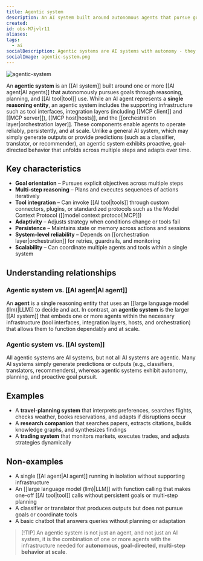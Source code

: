 ```yaml
---
title: Agentic system
description: An AI system built around autonomous agents that pursue goals through multi-step reasoning and tool use. Includes supporting infrastructure like MCP components, hosts, and orchestration for reliable operation at scale.
created:
id: obs-M7jvlr11
aliases:
tags:
  - ai
socialDescription: Agentic systems are AI systems with autonomy - they plan, adapt, and persist across multiple steps. Requires agents plus infrastructure, not just an LLM with function calling.
socialImage: agentic-system.png
---
```


![agentic-system](static/agentic-system.png)

An **agentic system** is an [[AI system]] built around one or more [[AI agent|AI agents]] that autonomously pursues goals through reasoning, planning, and [[AI tool|tool]] use. While an AI agent represents a **single reasoning entity**, an agentic system includes the supporting infrastructure such as tool interfaces, integration layers (including [[MCP client]] and [[MCP server]]), [[MCP host|hosts]], and the [[orchestration layer|orchestration layer]]. These components enable agents to operate reliably, persistently, and at scale. Unlike a general AI system, which may simply generate outputs or provide predictions (such as a classifier, translator, or recommender), an agentic system exhibits proactive, goal-directed behavior that unfolds across multiple steps and adapts over time.

## Key characteristics

- **Goal orientation** – Pursues explicit objectives across multiple steps
- **Multi-step reasoning** – Plans and executes sequences of actions iteratively
- **Tool integration** – Can invoke [[AI tool|tools]] through custom connectors, plugins, or standardized protocols such as the Model Context Protocol ([[model context protocol|MCP]])
- **Adaptivity** – Adjusts strategy when conditions change or tools fail
- **Persistence** – Maintains state or memory across actions and sessions
- **System-level reliability** – Depends on [[orchestration layer|orchestration]] for retries, guardrails, and monitoring
- **Scalability** – Can coordinate multiple agents and tools within a single system

## Understanding relationships

### Agentic system vs. [[AI agent|AI agent]]

An **agent** is a single reasoning entity that uses an [[large language model (llm)|LLM]] to decide and act. In contrast, an **agentic system** is the larger [[AI system]] that embeds one or more agents within the necessary infrastructure (tool interfaces, integration layers, hosts, and orchestration) that allows them to function dependably and at scale.

### Agentic system vs. [[AI system]]

All agentic systems are AI systems, but not all AI systems are agentic. Many AI systems simply generate predictions or outputs (e.g., classifiers, translators, recommenders), whereas agentic systems exhibit autonomy, planning, and proactive goal pursuit.

## Examples

- A **travel-planning system** that interprets preferences, searches flights, checks weather, books reservations, and adapts if disruptions occur
- A **research companion** that searches papers, extracts citations, builds knowledge graphs, and synthesizes findings
- A **trading system** that monitors markets, executes trades, and adjusts strategies dynamically

## Non-examples

- A single [[AI agent|AI agent]] running in isolation without supporting infrastructure
- An [[large language model (llm)|LLM]] with function calling that makes one-off [[AI tool|tool]] calls without persistent goals or multi-step planning
- A classifier or translator that produces outputs but does not pursue goals or coordinate tools
- A basic chatbot that answers queries without planning or adaptation

> [!TIP] An agentic system is not just an agent, and not just an AI system, it is the combination of one or more agents with the infrastructure needed for **autonomous, goal-directed, multi-step behavior at scale**.
